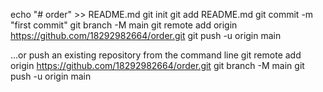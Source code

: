 echo "# order" >> README.md
git init
git add README.md
git commit -m "first commit"
git branch -M main
git remote add origin https://github.com/18292982664/order.git
git push -u origin main
                
…or push an existing repository from the command line
git remote add origin https://github.com/18292982664/order.git
git branch -M main
git push -u origin main